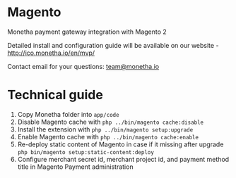 # Magento

Monetha payment gateway integration with Magento 2

Detailed install and configuration guide will be available on our website - http://ico.monetha.io/en/mvp/

Contact email for your questions: team@monetha.io

# Technical guide
1. Copy Monetha folder into `app/code`
2. Disable Magento cache with `php ../bin/magento cache:disable`
3. Install the extension with `php ../bin/magento setup:upgrade`
4. Enable Magento cache with `php ../bin/magento cache:enable`
5. Re-deploy static content of Magento in case if it missing after upgrade `php bin/magento setup:static-content:deploy`
6. Configure merchant secret id, merchant project id, and payment method title in Magento Payment administration
